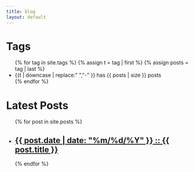 ```yaml
---
title: blog
layout: default
---
```


<h1>Tags</h1>

<ul class="tags">
{% for tag in site.tags %}
    {% assign t = tag | first %}
    {% assign posts = tag | last %}
    <li>{{t | downcase | replace:" ","-" }} has {{ posts | size }} posts</li>
{% endfor %}
</ul>

<h1>Latest Posts</h1>

<ul>
  {% for post in site.posts %}
    <li>
      <h2><a href="{{ post.url }}">{{ post.date | date: "%m/%d/%Y" }} :: {{ post.title }}</a></h2>
    </li>
  {% endfor %}
</ul>
